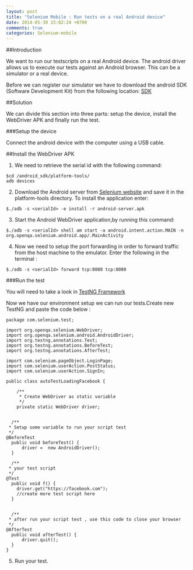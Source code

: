 ```yaml
---
layout: post
title: "Selenium Mobile : Run tests on a real Android device"
date: 2014-05-30 15:02:24 +0700
comments: true
categories: Selenium-mobile
---
```


##Introduction

We want to run our testscripts on a real Android device. The android driver allows us to execute our tests against an Android browser. This can be a simulator or a real device.
<!--more-->
Before we can register our simulator we have to download the android SDK (Software Development Kit) from the following location: [SDK](http://developer.android.com/sdk/)

##Solution

We can divide this section into three parts: setup the device, install the WebDriver APK and finally run the test.

###Setup the device

Connect the android device with the computer using a USB cable.

##Install the WebDriver APK

1) We need to retrieve the serial id with the following command: 

```
$cd /android_sdk/platform-tools/
adb devices
```

2) Download the Android server from [Selenium website](http://code.google.com/p/selenium/downloads/list) and save it in the platform-tools directory. To install the application enter:

```
$./adb -s <serialId> -e install -r android-server.apk
```

3) Start the Android WebDriver application,by running this command:

```
$./adb -s <serialId> shell am start -a android.intent.action.MAIN -n org.openqa.selenium.android.app/.MainActivity
```

4) Now we need to setup the port forwarding in order to forward traffic from the host machine to the emulator. Enter the following in the terminal :

```
$./adb -s <serialId> forward tcp:8080 tcp:8080
```

###Run the test

You will need to take a look in [TestNG Framework](/blog/categories/testng-framework/)

Now we have our environment setup we can run our tests.Create new TestNG and paste the code below : 

```
package com.selenium.test;

import org.openqa.selenium.WebDriver;
import org.openqa.selenium.android.AndroidDriver;
import org.testng.annotations.Test;
import org.testng.annotations.BeforeTest;
import org.testng.annotations.AfterTest;

import com.selenium.pageObject.LoginPage;
import com.selenium.userAction.PostStatus;
import com.selenium.userAction.SignIn;

public class autoTestLoadingFacebook {
	
	/**
	 * Create WebDriver as static variable
	 */
	private static WebDriver driver;
	
  
  /**
 * Setup some variable to run your script test
 */
@BeforeTest
  public void beforeTest() {
	  driver =  new AndroidDriver();
  }
  
  /**
 * your test script
 */
@Test
  public void f() {
	driver.get("https://facebook.com");
	//create more test script here
  }
  
  
  /**
 * after run your script test , use this code to close your browser
 */
@AfterTest
  public void afterTest() {
	  driver.quit();
  }
}
```

5) Run your test.